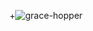 +![grace-hopper](http://www.summitdata.com/blog/wp-content/uploads/2013/02/Commodore_Grace_M._Hopper-240x300.jpg)
